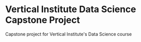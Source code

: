 # Vertical Institute Data Science Capstone Project
 Capstone project for Vertical Institute's Data Science course
